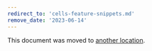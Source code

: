 ```yaml
---
redirect_to: 'cells-feature-snippets.md'
remove_date: '2023-06-14'
---
```


This document was moved to [another location](cells-feature-snippets.md).

<!-- This redirect file can be deleted after <2023-06-14>. -->
<!-- Redirects that point to other docs in the same project expire in three months. -->
<!-- Redirects that point to docs in a different project or site (link is not relative and starts with `https:`) expire in one year. -->
<!-- Before deletion, see: https://docs.gitlab.com/ee/development/documentation/redirects.html -->
